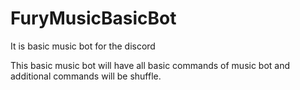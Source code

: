 # FuryMusicBasicBot
It is basic music bot for the discord

This basic music bot will have all basic commands of music bot and additional commands will be shuffle.
